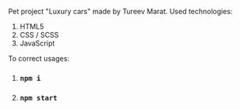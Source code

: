Pet project "Luxury cars" made by Tureev Marat.
Used technologies:
1. HTML5
2. CSS / SCSS
3. JavaScript

To correct usages:
1. ### `npm i`
2. ### `npm start`
